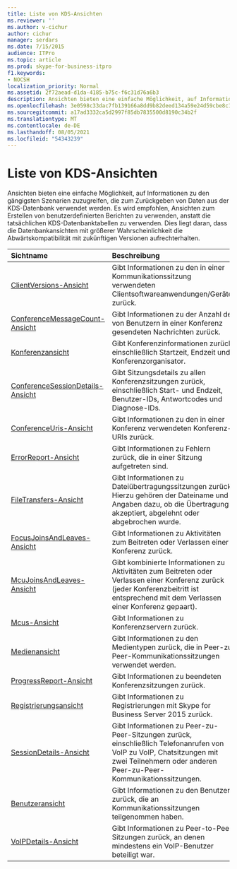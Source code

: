 ```yaml
---
title: Liste von KDS-Ansichten
ms.reviewer: ''
ms.author: v-cichur
author: cichur
manager: serdars
ms.date: 7/15/2015
audience: ITPro
ms.topic: article
ms.prod: skype-for-business-itpro
f1.keywords:
- NOCSH
localization_priority: Normal
ms.assetid: 2f72aead-d1da-4185-b75c-f6c31d76a6b3
description: Ansichten bieten eine einfache Möglichkeit, auf Informationen zu den gängigsten Szenarien zuzugreifen, die zum Zurückgeben von Daten aus der KDS-Datenbank verwendet werden. Es wird empfohlen, Ansichten zum Erstellen von benutzerdefinierten Berichten zu verwenden, anstatt die tatsächlichen KDS-Datenbanktabellen zu verwenden. Dies liegt daran, dass die Datenbankansichten mit größerer Wahrscheinlichkeit die Abwärtskompatibilität mit zukünftigen Versionen aufrechterhalten.
ms.openlocfilehash: 3e0598c33dac7fb139166a8dd9b82deed134a59e24d59cbe8c1884778cb627a8
ms.sourcegitcommit: a17ad3332ca5d2997f85db7835500d8190c34b2f
ms.translationtype: MT
ms.contentlocale: de-DE
ms.lasthandoff: 08/05/2021
ms.locfileid: "54343239"
---
```

# <a name="list-of-cdr-views"></a>Liste von KDS-Ansichten
 
Ansichten bieten eine einfache Möglichkeit, auf Informationen zu den gängigsten Szenarien zuzugreifen, die zum Zurückgeben von Daten aus der KDS-Datenbank verwendet werden. Es wird empfohlen, Ansichten zum Erstellen von benutzerdefinierten Berichten zu verwenden, anstatt die tatsächlichen KDS-Datenbanktabellen zu verwenden. Dies liegt daran, dass die Datenbankansichten mit größerer Wahrscheinlichkeit die Abwärtskompatibilität mit zukünftigen Versionen aufrechterhalten.
  
|**Sichtname**|**Beschreibung**|
|:-----|:-----|
|[ClientVersions-Ansicht](clientversions-0.md) <br/> |Gibt Informationen zu den in einer Kommunikationssitzung verwendeten Clientsoftwareanwendungen/Geräten zurück.  <br/> |
|[ConferenceMessageCount-Ansicht](conferencemessagecount-0.md) <br/> |Gibt Informationen zu der Anzahl der von Benutzern in einer Konferenz gesendeten Nachrichten zurück.  <br/> |
|[Konferenzansicht](conferences-0.md) <br/> |Gibt Konferenzinformationen zurück, einschließlich Startzeit, Endzeit und Konferenzorganisator.  <br/> |
|[ConferenceSessionDetails-Ansicht](conferencesessiondetails.md) <br/> |Gibt Sitzungsdetails zu allen Konferenzsitzungen zurück, einschließlich Start- und Endzeit, Benutzer-IDs, Antwortcodes und Diagnose-IDs.  <br/> |
|[ConferenceUris-Ansicht](conferenceuris-0.md) <br/> |Gibt Informationen zu den in einer Konferenz verwendeten Konferenz-URIs zurück.  <br/> |
|[ErrorReport-Ansicht](errorreport-0.md) <br/> |Gibt Informationen zu Fehlern zurück, die in einer Sitzung aufgetreten sind.  <br/> |
|[FileTransfers-Ansicht](filetransfers.md) <br/> |Gibt Informationen zu Dateiübertragungssitzungen zurück. Hierzu gehören der Dateiname und Angaben dazu, ob die Übertragung akzeptiert, abgelehnt oder abgebrochen wurde.  <br/> |
|[FocusJoinsAndLeaves-Ansicht](focusjoinsandleaves-0.md) <br/> |Gibt Informationen zu Aktivitäten zum Beitreten oder Verlassen einer Konferenz zurück.  <br/> |
|[McuJoinsAndLeaves-Ansicht](mcujoinsandleaves-0.md) <br/> |Gibt kombinierte Informationen zu Aktivitäten zum Beitreten oder Verlassen einer Konferenz zurück (jeder Konferenzbeitritt ist entsprechend mit dem Verlassen einer Konferenz gepaart).  <br/> |
|[Mcus-Ansicht](mcus-0.md) <br/> |Gibt Informationen zu Konferenzservern zurück.  <br/> |
|[Medienansicht](media-0.md) <br/> |Gibt Informationen zu den Medientypen zurück, die in Peer-zu-Peer-Kommunikationssitzungen verwendet werden.  <br/> |
|[ProgressReport-Ansicht](progressreport-0.md) <br/> |Gibt Informationen zu beendeten Konferenzsitzungen zurück.  <br/> |
|[Registrierungsansicht](registration-0.md) <br/> |Gibt Informationen zu Registrierungen mit Skype for Business Server 2015 zurück.  <br/> |
|[SessionDetails-Ansicht](sessiondetails-0.md) <br/> |Gibt Informationen zu Peer-zu-Peer-Sitzungen zurück, einschließlich Telefonanrufen von VoIP zu VoIP, Chatsitzungen mit zwei Teilnehmern oder anderen Peer-zu-Peer-Kommunikationssitzungen.  <br/> |
|[Benutzeransicht](user.md) <br/> |Gibt Informationen zu den Benutzern zurück, die an Kommunikationssitzungen teilgenommen haben.  <br/> |
|[VoIPDetails-Ansicht](voipdetails.md) <br/> |Gibt Informationen zu Peer-to-Peer-Sitzungen zurück, an denen mindestens ein VoIP-Benutzer beteiligt war.  <br/> |
   

